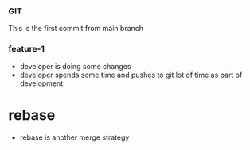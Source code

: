 ### GIT
This is the first commit from main branch

### feature-1
* developer is doing some changes
* developer spends some time and pushes to git lot of time as part of development.

# rebase

* rebase is another merge strategy
